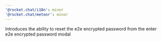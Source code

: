 ```yaml
---
'@rocket.chat/i18n': minor
'@rocket.chat/meteor': minor
---
```


Introduces the ability to reset the e2e encrypted password from the enter e2e encrypted password modal

